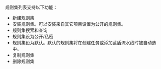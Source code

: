 规则集列表支持以下功能：
- 新建规则集
- 安装规则集。可以安装来自其它项目设置为公开的规则集。
- 规则集搜索和查询
- 规则集设为公开/私密
- 规则集设为默认。默认的规则集将在创建任务或添加蓝盾流水线时被自动选中。
- 复制规则集
- 删除规则集